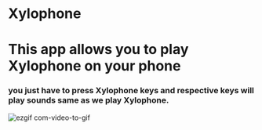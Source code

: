 
# Xylophone

# This app allows you to play Xylophone on your phone

### you just have to press Xylophone keys and respective keys will play sounds same as we play Xylophone.



![ezgif com-video-to-gif](https://user-images.githubusercontent.com/42405963/76145745-5da8a500-60b2-11ea-8c89-765543ad4021.gif)



